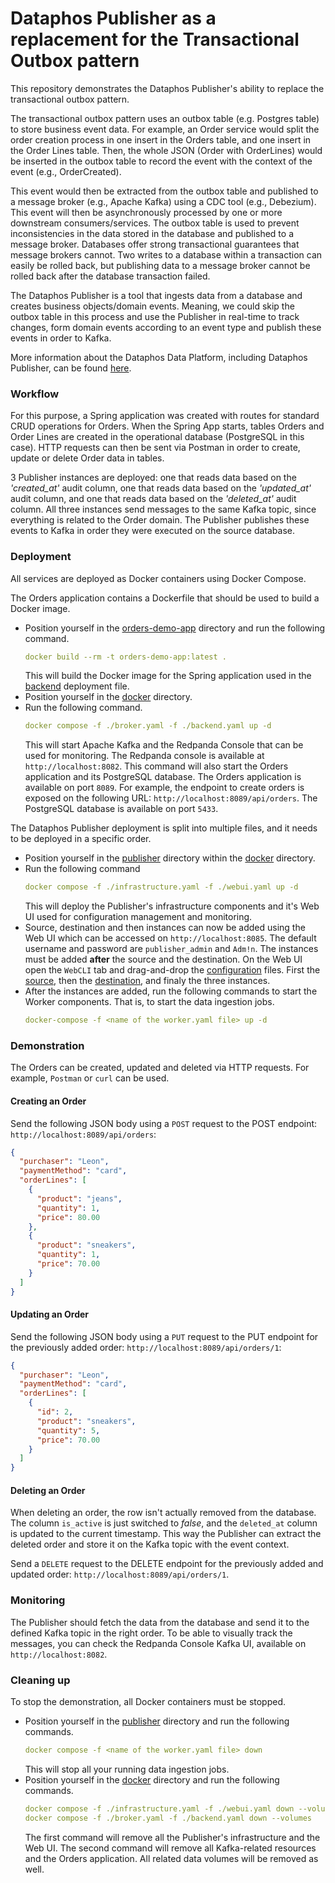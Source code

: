 # Dataphos Publisher as a replacement for the Transactional Outbox pattern

This repository demonstrates the Dataphos Publisher's ability to replace the transactional outbox pattern.

The transactional outbox pattern uses an outbox table (e.g. Postgres table) to store business event data.
For example, an Order service would split the order creation process in one insert in the Orders table,
and one insert in the Order Lines table. Then, the whole JSON (Order with OrderLines) would be inserted in the outbox
table to record the event with the context of the event (e.g., OrderCreated).

This event would then be extracted from the outbox table and published to a message broker (e.g., Apache Kafka) using a
CDC tool (e.g., Debezium). This event will then be asynchronously processed by one or more downstream consumers/services.
The outbox table is used to prevent inconsistencies in the data stored in the database and published to a message broker.
Databases offer strong transactional guarantees that message brokers cannot. Two writes to a database within a transaction
can easily be rolled back, but publishing data to a message broker cannot be rolled back after the database transaction
failed.

The Dataphos Publisher is a tool that ingests data from a database and creates business objects/domain events.
Meaning, we could skip the outbox table in this process and use the Publisher in real-time to track changes, form
domain events according to an event type and publish these events in order to Kafka.

More information about the Dataphos Data Platform, including Dataphos Publisher, can be found [here](https://docs.dataphos.com/).

### Workflow

For this purpose, a Spring application was created with routes for standard CRUD operations for Orders.
When the Spring App starts, tables Orders and Order Lines are created in the operational database (PostgreSQL in this 
case). HTTP requests can then be sent  via Postman in order to create, update or delete Order data in tables. 

3 Publisher instances are deployed: one that reads data based on the _'created_at'_ audit column, one that reads data
based on the _'updated_at'_ audit column, and one that reads data based on the _'deleted_at'_ audit column.
All three instances send messages to the same Kafka topic, since everything is related to the Order domain. The 
Publisher publishes these events to Kafka in order they were executed on the source database.

### Deployment

All services are deployed as Docker containers using Docker Compose.

The Orders application contains a Dockerfile that should be used to build a Docker image.

- Position yourself in the [orders-demo-app](/orders-demo-app) directory and run the following command.
  ```yaml
  docker build --rm -t orders-demo-app:latest .
  ```
  This will build the Docker image for the Spring application used in the [backend](/docker/backend.yaml) deployment
  file.
- Position yourself in the [docker](/docker) directory.
- Run the following command.
  ```yaml
  docker compose -f ./broker.yaml -f ./backend.yaml up -d
  ```
  This will start Apache Kafka and the Redpanda Console that can be used for monitoring. The Redpanda console is
  available at `http://localhost:8082`. This command will also start the Orders application and its PostgreSQL database.
  The Orders application is available on port `8089`. For example, the endpoint to create orders is exposed on
  the following URL: `http://localhost:8089/api/orders`. The PostgreSQL database is available on port `5433`.

The Dataphos Publisher deployment is split into multiple files, and it needs to be deployed in a specific order.

- Position yourself in the [publisher](/docker/publisher) directory within the [docker](/docker) directory.
- Run the following command 
  ```yaml
  docker compose -f ./infrastructure.yaml -f ./webui.yaml up -d
  ```
  This will deploy the Publisher's infrastructure components and it's Web UI used for configuration management and
  monitoring.
- Source, destination and then instances can now be added using the Web UI which can be accessed on
 `http://localhost:8085`. The default username and password are `publisher_admin` and `Adm!n`.
  The instances must be added **after** the source and the destination. 
  On the Web UI open the `WebCLI` tab and drag-and-drop the [configuration](/configuration) files. First the
  [source](/configuration/source.yaml), then the [destination](configuration/destination.yaml), and finaly the three
  instances.
- After the instances are added, run the following commands to start the Worker components. That is, to start the 
  data ingestion jobs.
  ```yaml
  docker-compose -f <name of the worker.yaml file> up -d
  ```

### Demonstration

The Orders can be created, updated and deleted via HTTP requests. For example, `Postman` or `curl` can be used.  

#### Creating an Order

Send the following JSON body using a `POST` request to the POST endpoint: `http://localhost:8089/api/orders`:

```json
{
  "purchaser": "Leon",
  "paymentMethod": "card",
  "orderLines": [
    {
      "product": "jeans",
      "quantity": 1,
      "price": 80.00
    },
    {
      "product": "sneakers",
      "quantity": 1,
      "price": 70.00
    }
  ]
}
```

#### Updating an Order

Send the following JSON body using a `PUT` request to the PUT endpoint for the previously added order:
`http://localhost:8089/api/orders/1`:

```json
{
  "purchaser": "Leon",
  "paymentMethod": "card",
  "orderLines": [
    {
      "id": 2,
      "product": "sneakers",
      "quantity": 5,
      "price": 70.00
    }
  ]
}
```

#### Deleting an Order

When deleting an order, the row isn't actually removed from the database. The column `is_active` is just switched to
_false_, and the `deleted_at` column is updated to the current timestamp. This way the Publisher can extract the deleted
order and store it on the Kafka topic with the event context.

Send a `DELETE` request to the DELETE endpoint for the previously added and updated order:
`http://localhost:8089/api/orders/1`.


### Monitoring

The Publisher should fetch the data from the database and send it to the defined Kafka topic in the right order.
To be able to visually track the messages, you can check the Redpanda Console Kafka UI, 
available on `http://localhost:8082`.

### Cleaning up

To stop the demonstration, all Docker containers must be stopped.

- Position yourself in the [publisher](/docker/publisher) directory and run the following commands.
  ```yaml
  docker compose -f <name of the worker.yaml file> down
  ```
  This will stop all your running data ingestion jobs.
- Position yourself in the [docker](/docker) directory and run the following commands.
  ```yaml
  docker compose -f ./infrastructure.yaml -f ./webui.yaml down --volumes 
  docker compose -f ./broker.yaml -f ./backend.yaml down --volumes
  ```
  The first command will remove all the Publisher's infrastructure and the Web UI. The second command will remove all
  Kafka-related resources and the Orders application. All related data volumes will be removed as well.
